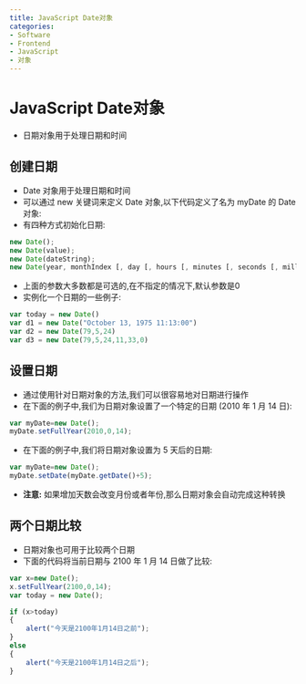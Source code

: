 ```yaml
---
title: JavaScript Date对象
categories:
- Software
- Frontend
- JavaScript
- 对象
---
```

# JavaScript Date对象

- 日期对象用于处理日期和时间

## 创建日期

- Date 对象用于处理日期和时间
- 可以通过 new 关键词来定义 Date 对象,以下代码定义了名为 myDate 的 Date 对象:
- 有四种方式初始化日期:

```js
new Date();
new Date(value);
new Date(dateString);
new Date(year, monthIndex [, day [, hours [, minutes [, seconds [, milliseconds]]]]]);
```

- 上面的参数大多数都是可选的,在不指定的情况下,默认参数是0
- 实例化一个日期的一些例子:

```js
var today = new Date()
var d1 = new Date("October 13, 1975 11:13:00")
var d2 = new Date(79,5,24)
var d3 = new Date(79,5,24,11,33,0)
```

## 设置日期

- 通过使用针对日期对象的方法,我们可以很容易地对日期进行操作
- 在下面的例子中,我们为日期对象设置了一个特定的日期 (2010 年 1 月 14 日):

```js
var myDate=new Date();
myDate.setFullYear(2010,0,14);
```

- 在下面的例子中,我们将日期对象设置为 5 天后的日期:

```js
var myDate=new Date();
myDate.setDate(myDate.getDate()+5);
```

- **注意:** 如果增加天数会改变月份或者年份,那么日期对象会自动完成这种转换

## 两个日期比较

- 日期对象也可用于比较两个日期
- 下面的代码将当前日期与 2100 年 1 月 14 日做了比较:

```js
var x=new Date();
x.setFullYear(2100,0,14);
var today = new Date();

if (x>today)
{
    alert("今天是2100年1月14日之前");
}
else
{
    alert("今天是2100年1月14日之后");
}
```